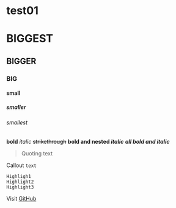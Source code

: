 # **test01**

# BIGGEST
## BIGGER
### BIG
#### small
##### smaller
###### smallest

**bold**
*italic*
~~strikethrough~~
**bold and nested *italic***
***all bold and italic***

> Quoting text

Callout `text`

```
Highligh1
Highlight2
Highlight3
```

Visit [GitHub](https://github.com/)

